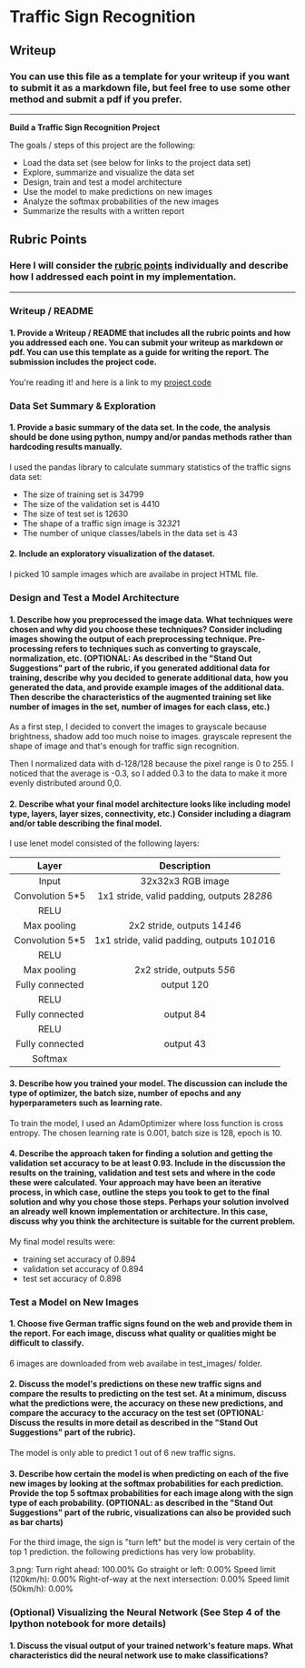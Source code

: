 # **Traffic Sign Recognition** 

## Writeup

### You can use this file as a template for your writeup if you want to submit it as a markdown file, but feel free to use some other method and submit a pdf if you prefer.

---

**Build a Traffic Sign Recognition Project**

The goals / steps of this project are the following:
* Load the data set (see below for links to the project data set)
* Explore, summarize and visualize the data set
* Design, train and test a model architecture
* Use the model to make predictions on new images
* Analyze the softmax probabilities of the new images
* Summarize the results with a written report


[//]: # (Image References)

[image1]: ./examples/visualization.jpg "Visualization"
[image2]: ./examples/grayscale.jpg "Grayscaling"
[image3]: ./examples/random_noise.jpg "Random Noise"
[image4]: ./examples/placeholder.png "Traffic Sign 1"
[image5]: ./examples/placeholder.png "Traffic Sign 2"
[image6]: ./examples/placeholder.png "Traffic Sign 3"
[image7]: ./examples/placeholder.png "Traffic Sign 4"
[image8]: ./examples/placeholder.png "Traffic Sign 5"

## Rubric Points
### Here I will consider the [rubric points](https://review.udacity.com/#!/rubrics/481/view) individually and describe how I addressed each point in my implementation.  

---
### Writeup / README

#### 1. Provide a Writeup / README that includes all the rubric points and how you addressed each one. You can submit your writeup as markdown or pdf. You can use this template as a guide for writing the report. The submission includes the project code.

You're reading it! and here is a link to my [project code](https://github.com/udacity/CarND-Traffic-Sign-Classifier-Project/blob/master/Traffic_Sign_Classifier.ipynb)

### Data Set Summary & Exploration

#### 1. Provide a basic summary of the data set. In the code, the analysis should be done using python, numpy and/or pandas methods rather than hardcoding results manually.

I used the pandas library to calculate summary statistics of the traffic
signs data set:

* The size of training set is 34799
* The size of the validation set is 4410
* The size of test set is 12630
* The shape of a traffic sign image is 32*32*1
* The number of unique classes/labels in the data set is 43

#### 2. Include an exploratory visualization of the dataset.

I picked 10 sample images which are availabe in project HTML file.

### Design and Test a Model Architecture

#### 1. Describe how you preprocessed the image data. What techniques were chosen and why did you choose these techniques? Consider including images showing the output of each preprocessing technique. Pre-processing refers to techniques such as converting to grayscale, normalization, etc. (OPTIONAL: As described in the "Stand Out Suggestions" part of the rubric, if you generated additional data for training, describe why you decided to generate additional data, how you generated the data, and provide example images of the additional data. Then describe the characteristics of the augmented training set like number of images in the set, number of images for each class, etc.)

As a first step, I decided to convert the images to grayscale because brightness, shadow add too much noise to images.
grayscale represent the shape of image and that's enough for traffic sign recognition.

Then I normalized data with d-128/128 because the pixel range is 0 to 255. I noticed that the average is -0.3, so I added
0.3 to the data to make it more evenly distributed around 0,0.



#### 2. Describe what your final model architecture looks like including model type, layers, layer sizes, connectivity, etc.) Consider including a diagram and/or table describing the final model.

I use lenet model consisted of the following layers:

| Layer         		|     Description	        					| 
|:---------------------:|:---------------------------------------------:| 
| Input         		| 32x32x3 RGB image   							| 
| Convolution 5*5     	| 1x1 stride, valid padding, outputs 28*28*6 	|
| RELU					|												|
| Max pooling	      	| 2x2 stride,  outputs 14*14*6  				|
| Convolution 5*5	    | 1x1 stride, valid padding, outputs 10*10*16	|
| RELU					|												|
| Max pooling	      	| 2x2 stride,  outputs 5*5*6    				|
| Fully connected		| output 120                                  	|
| RELU					|												|
| Fully connected		| output 84                                  	|
| RELU					|												|
| Fully connected		| output 43                                  	|
| Softmax				|              									|
 


#### 3. Describe how you trained your model. The discussion can include the type of optimizer, the batch size, number of epochs and any hyperparameters such as learning rate.

To train the model, I used an AdamOptimizer where loss function is cross entropy. 
The chosen learning rate is 0.001, batch size is 128, epoch is 10.

#### 4. Describe the approach taken for finding a solution and getting the validation set accuracy to be at least 0.93. Include in the discussion the results on the training, validation and test sets and where in the code these were calculated. Your approach may have been an iterative process, in which case, outline the steps you took to get to the final solution and why you chose those steps. Perhaps your solution involved an already well known implementation or architecture. In this case, discuss why you think the architecture is suitable for the current problem.

My final model results were:
* training set accuracy of 0.894
* validation set accuracy of 0.894
* test set accuracy of 0.898


### Test a Model on New Images

#### 1. Choose five German traffic signs found on the web and provide them in the report. For each image, discuss what quality or qualities might be difficult to classify.

6 images are downloaded from web availabe in test_images/ folder.

#### 2. Discuss the model's predictions on these new traffic signs and compare the results to predicting on the test set. At a minimum, discuss what the predictions were, the accuracy on these new predictions, and compare the accuracy to the accuracy on the test set (OPTIONAL: Discuss the results in more detail as described in the "Stand Out Suggestions" part of the rubric).

The model is only able to predict 1 out of 6 new traffic signs. 

#### 3. Describe how certain the model is when predicting on each of the five new images by looking at the softmax probabilities for each prediction. Provide the top 5 softmax probabilities for each image along with the sign type of each probability. (OPTIONAL: as described in the "Stand Out Suggestions" part of the rubric, visualizations can also be provided such as bar charts)

For the third image, the sign is "turn left" but the model is very certain of the top 1 prediction. the following predictions
has very low probablity.

3.png:
Turn right ahead: 100.00%
Go straight or left: 0.00%
Speed limit (120km/h): 0.00%
Right-of-way at the next intersection: 0.00%
Speed limit (50km/h): 0.00%


### (Optional) Visualizing the Neural Network (See Step 4 of the Ipython notebook for more details)
#### 1. Discuss the visual output of your trained network's feature maps. What characteristics did the neural network use to make classifications?


